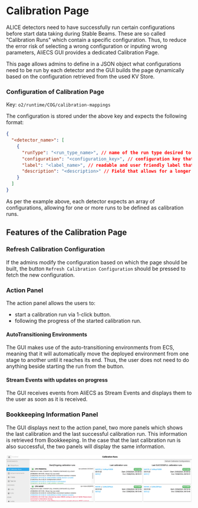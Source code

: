 # Calibration Page

ALICE detectors need to have successfully run certain configurations before start data taking during Stable Beams. These are so called "Calibration Runs" which contain a specific configuration. Thus, to reduce the error risk of selecting a wrong configuration or inputing wrong parameters, AliECS GUI provides a dedicated Calibration Page. 

This page allows admins to define in a JSON object what configurations need to be run by each detector and the GUI builds the page dynamically based on the configuration retrieved from the used KV Store.

### Configuration of Calibration Page

Key: `o2/runtime/COG/calibration-mappings`

The configuration is stored under the above key and expects the following format:

```json
{
  "<detector_name>": [
    {
      "runType": "<run_type_name>", // name of the run type desired to start. This is then used when fetching the run from Bookkeeping to display to the user information about the previous runs.
      "configuration": "<configuration_key>", // configuration key that is already stored in the KV Store which contains the entire configuration set of parameters that is to be sent to ALiECS.
      "label": "<label_name>", // readable and user friendly label that is to be displayed in the GUI
      "description": "<description>" // Field that allows for a longer string with the goal of informing the shifter of the conditions that need to be met before starting such a run.
    }
  ]
}
```

As per the example above, each detector expects an array of configurations, allowing for one or more runs to be defined as calibration runs. 

## Features of the Calibration Page

### Refresh Calibration Configuration
If the admins modify the configuration based on which the page should be built, the button `Refresh Calibration Configuration` should be pressed to fetch the new configuration. 

### Action Panel
The action panel allows the users to:
- start a calibration run via 1-click button.
- following the progress of the started calibration run.
  
#### AutoTransitioning Environments
The GUI makes use of the auto-transitioning environments from ECS, meaning that it will automatically move the deployed environment from one stage to another until it reaches its end. Thus, the user does not need to do anything beside starting the run from the button.

#### Stream Events with updates on progress
The GUI receives events from AliECS as Stream Events and displays them to the user as soon as it is received.

### Bookkeeping Information Panel
The GUI displays next to the action panel, two more panels which shows the last calibration and the last successful calibration run. This information is retrieved from Bookkeeping. In the case that the last calibration run is also successful, the two panels will display the same information.

![Calibration Page](assets/calibration-runs.png)